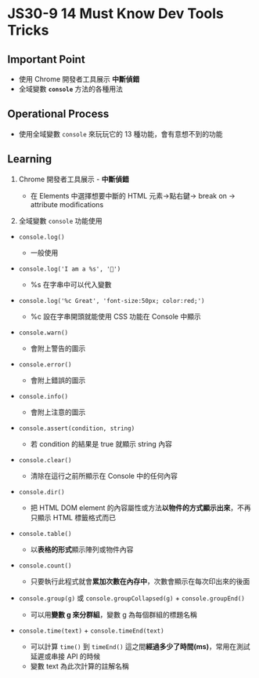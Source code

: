 # JS30-9 14 Must Know Dev Tools Tricks

## Important Point
- 使用 Chrome 開發者工具展示 **中斷偵錯**
- 全域變數 **`console`** 方法的各種用法

## Operational Process
- 使用全域變數 `console` 來玩玩它的 13 種功能，會有意想不到的功能

## Learning
1. Chrome 開發者工具展示 - **中斷偵錯**
    - 在 Elements 中選擇想要中斷的 HTML 元素->點右鍵-> break on -> attribute modifications

2. 全域變數 `console` 功能使用
  - `console.log()`
    - 一般使用

  - `console.log('I am a %s', '💩')`
    -  %s 在字串中可以代入變數

  - `console.log('%c Great', 'font-size:50px; color:red;')`
    - %c 設在字串開頭就能使用 CSS 功能在 Console 中顯示

  - `console.warn()`
    - 會附上警告的圖示

  - `console.error()`
    - 會附上錯誤的圖示

  - `console.info()`
    - 會附上注意的圖示

  - `console.assert(condition, string)`
    - 若 condition 的結果是 true 就顯示 string 內容

  - `console.clear()`
    - 清除在這行之前所顯示在 Console 中的任何內容

  - `console.dir()`
    - 把 HTML DOM element 的內容屬性或方法**以物件的方式顯示出來**，不再只顯示 HTML 標籤格式而已

  - `console.table()`
    - 以**表格的形式**顯示陣列或物件內容

  - `console.count()`
    - 只要執行此程式就會**累加次數在內存中**，次數會顯示在每次印出來的後面

  - `console.group(g)` 或 `console.groupCollapsed(g)` + `console.groupEnd()`
    - 可以用**變數 g 來分群組**，變數 g 為每個群組的標題名稱

  - `console.time(text)` + `console.timeEnd(text)`
    - 可以計算 `time()` 到 `timeEnd()` 這之間**經過多少了時間(ms)**，常用在測試延遲或串接 API 的時候
    - 變數 text 為此次計算的註解名稱
